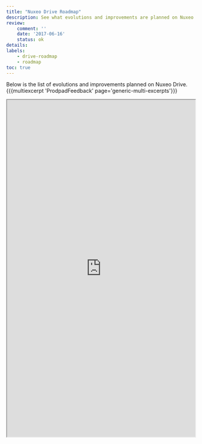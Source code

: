 ```yaml
---
title: "Nuxeo Drive Roadmap"
description: See what evolutions and improvements are planned on Nuxeo Drive
review:
    comment: ''
    date: '2017-06-16'
    status: ok
details:
labels:
    - drive-roadmap
    - roadmap
toc: true
---
```


Below is the list of evolutions and improvements planned on Nuxeo Drive.
{{{multiexcerpt 'ProdpadFeedback' page='generic-multi-excerpts'}}}

<iframe src="https://ext.prodpad.com/ext/roadmap/a0eff4a118a6025207fcb52c550a9f369e848887" height="900" width="100%"></iframe>
